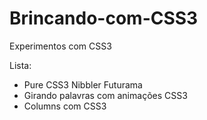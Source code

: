 # Brincando-com-CSS3
Experimentos com CSS3

Lista:

- Pure CSS3 Nibbler Futurama
- Girando palavras com animações CSS3
- Columns com CSS3